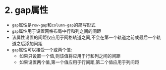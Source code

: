 # 2. gap属性

- `gap`属性是`row-gap`和`column-gap`的简写形式
- `gap`属性用于设置网格布局中行和列之间的间距
- 该属性设置的间距仅应用于网格轨道之间,不会在第一个轨道之前或最后一个轨道之后添加间距
- `gap`属性可以接受一个或两个值:
  - 如果只设置一个值,则该值将应用于行和列之间的间距
  - 如果设置两个值,第一个值应用于行间距,第二个值应用于列间距